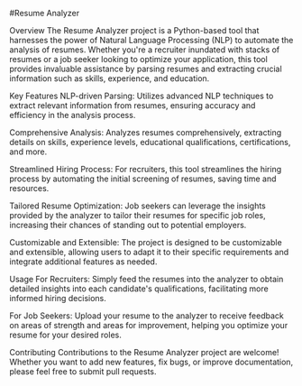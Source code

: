 #Resume Analyzer

Overview
The Resume Analyzer project is a Python-based tool that harnesses the power of Natural Language Processing (NLP) to automate the analysis of resumes. Whether you're a recruiter inundated with stacks of resumes or a job seeker looking to optimize your application, this tool provides invaluable assistance by parsing resumes and extracting crucial information such as skills, experience, and education.

Key Features
NLP-driven Parsing: Utilizes advanced NLP techniques to extract relevant information from resumes, ensuring accuracy and efficiency in the analysis process.

Comprehensive Analysis: Analyzes resumes comprehensively, extracting details on skills, experience levels, educational qualifications, certifications, and more.

Streamlined Hiring Process: For recruiters, this tool streamlines the hiring process by automating the initial screening of resumes, saving time and resources.

Tailored Resume Optimization: Job seekers can leverage the insights provided by the analyzer to tailor their resumes for specific job roles, increasing their chances of standing out to potential employers.

Customizable and Extensible: The project is designed to be customizable and extensible, allowing users to adapt it to their specific requirements and integrate additional features as needed.


Usage
For Recruiters: Simply feed the resumes into the analyzer to obtain detailed insights into each candidate's qualifications, facilitating more informed hiring decisions.

For Job Seekers: Upload your resume to the analyzer to receive feedback on areas of strength and areas for improvement, helping you optimize your resume for your desired roles.

Contributing
Contributions to the Resume Analyzer project are welcome! Whether you want to add new features, fix bugs, or improve documentation, please feel free to submit pull requests.
